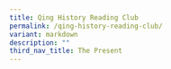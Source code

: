 ```yaml
---
title: Qing History Reading Club
permalink: /qing-history-reading-club/
variant: markdown
description: ""
third_nav_title: The Present
---
```

